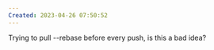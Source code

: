 ```yaml
---
Created: 2023-04-26 07:50:52
---
```


Trying to pull --rebase before every push, is this a bad idea?
